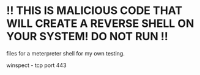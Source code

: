 # !! THIS IS MALICIOUS CODE THAT WILL CREATE A REVERSE SHELL ON YOUR SYSTEM! DO NOT RUN !!

files for a meterpreter shell for my own testing. 

winspect - tcp port 443
